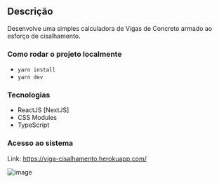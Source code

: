 
## Descrição

Desenvolve uma simples calculadora de Vigas de Concreto armado ao esforço de cisalhamento.


### Como rodar o projeto localmente
- `yarn install`
- `yarn dev`



### Tecnologias

- ReactJS [NextJS]
- CSS Modules
- TypeScript


### Acesso ao sistema
Link: https://viga-cisalhamento.herokuapp.com/

![image](https://user-images.githubusercontent.com/58530162/159191742-db6e31a0-4f17-48b0-9ac5-3fd0921837f0.png)

